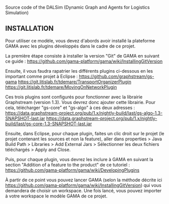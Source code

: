 Source code of the DALSim (Dynamic Graph and Agents for Logistics Simulation)


INSTALLATION
------------

Pour utiliser ce modèle, vous devez d'abords avoir installé la plateforme GAMA avec les plugins développés dans le cadre de ce projet.

La première étape consiste à installer la version "Git" de GAMA en suivant ce guide :
https://github.com/gama-platform/gama/wiki/InstallingGitVersion

Ensuite, il vous faudra rapatrier les différents plugins ci-dessous en les important comme projet à Eclipse :
https://github.com/graphstream/gs-gama
https://git.litislab.fr/tdemare/TransportOrganizerPlugin
https://git.litislab.fr/tdemare/MovingOnNetworkPlugin

Ces trois plugins sont configurés pour fonctionner avec la librairie Graphstream (version 1.3). Vous devrez donc ajouter cette librairie. Pour cela, télécharger "gs-core" et "gs-algo" à ces deux adresses :
https://data.graphstream-project.org/pub/1.x/nightly-build/last/gs-algo-1.3-SNAPSHOT-last.jar
https://data.graphstream-project.org/pub/1.x/nightly-build/last/gs-core-1.3-SNAPSHOT-last.jar

Ensuite, dans Eclipse, pour chaque plugin, faites un clic droit sur le projet (le projet contenant les sources et non la feature), aller dans properties > Java Build Path > Libraries > Add External Jars > Sélectionner les deux fichiers téléchargés > Apply and Close.

Puis, pour chaque plugin, vous devrez les inclure à GAMA en suivant la section "Addition of a feature to the product" de ce tutoriel :
https://github.com/gama-platform/gama/wiki/DevelopingPlugins

À partir de ce point vous pouvez lancer GAMA (selon la méthode décrite ici https://github.com/gama-platform/gama/wiki/InstallingGitVersion) qui vous demandera de choisir un workspace. Une fois lancé, vous pouvez importer à votre workspace le modèle GAMA de ce projet.